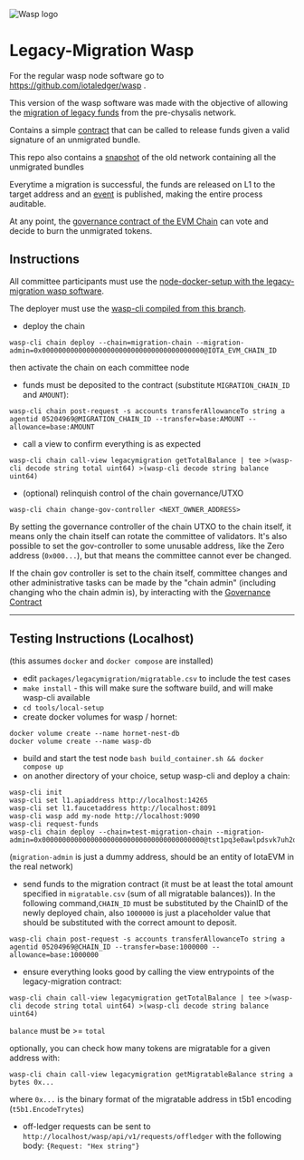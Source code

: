 ![Wasp logo](https://github.com/iotaledger/iota-wiki/blob/main/static/img/logo/WASP_logo_dark.png)

# Legacy-Migration Wasp

For the regular wasp node software go to <https://github.com/iotaledger/wasp> .

<!-- TODO add link -->
This version of the wasp software was made with the objective of allowing the [migration of legacy funds](.) from the pre-chysalis network.

Contains a simple [contract](./packages/legacymigration/interface.go) that can be called to release funds given a valid signature of an unmigrated bundle.

This repo also contains a [snapshot](./packages/legacymigration/migratable.csv) of the old network containing all the unmigrated bundles

Everytime a migration is successful, the funds are released on L1 to the target address and an [event](./packages/legacymigration/impl.go:102) is published, making the entire process auditable.

<!-- TODO add link -->
At any point, the [governance contract of the EVM Chain](.) can vote and decide to burn the unmigrated tokens.

## Instructions

<!-- TODO  create node-docker-setup for legacy-migration and add link-->
All committee participants must use the [node-docker-setup with the legacy-migration wasp software](.).

The deployer must use the [wasp-cli compiled from this branch](https://github.com/iotaledger/wasp/tree/legacy-migration).

- deploy the chain

```shell
wasp-cli chain deploy --chain=migration-chain --migration-admin=0x0000000000000000000000000000000000000000@IOTA_EVM_CHAIN_ID
```

then activate the chain on each committee node

- funds must be deposited to the contract (substitute `MIGRATION_CHAIN_ID` and `AMOUNT`):

```shell
wasp-cli chain post-request -s accounts transferAllowanceTo string a agentid 05204969@MIGRATION_CHAIN_ID --transfer=base:AMOUNT --allowance=base:AMOUNT
```

- call a view to confirm everything is as expected

```shell
wasp-cli chain call-view legacymigration getTotalBalance | tee >(wasp-cli decode string total uint64) >(wasp-cli decode string balance uint64)
```

- (optional) relinquish control of the chain governance/UTXO

```shell
wasp-cli chain change-gov-controller <NEXT_OWNER_ADDRESS>
```

By setting the governance controller of the chain UTXO to the chain itself, it means only the chain itself can rotate the committee of validators. It's also possible to set the gov-controller to some unusable address, like the Zero address (`0x000...`), but that means the committee cannot ever be changed.

If the chain gov controller is set to the chain itself, committee changes and other administrative tasks can be made by the "chain admin" (including changing who the chain admin is), by interacting with the [Governance Contract](https://wiki.iota.org/wasp-evm/reference/core-contracts/governance/)

---

## Testing Instructions (Localhost)

(this assumes `docker` and `docker compose` are installed)

- edit `packages/legacymigration/migratable.csv` to include the test cases
- `make install` - this will make sure the software build, and will make wasp-cli available
- `cd tools/local-setup`
- create docker volumes for wasp / hornet:

```shell
docker volume create --name hornet-nest-db
docker volume create --name wasp-db
```

- build and start the test node `bash build_container.sh && docker compose up`
- on another directory of your choice, setup wasp-cli and deploy a chain:

```shell
wasp-cli init
wasp-cli set l1.apiaddress http://localhost:14265
wasp-cli set l1.faucetaddress http://localhost:8091
wasp-cli wasp add my-node http://localhost:9090
wasp-cli request-funds
wasp-cli chain deploy --chain=test-migration-chain --migration-admin=0x0000000000000000000000000000000000000000@tst1pq3e0awlpdsvk7uh2dcaz86mp63nflypu6fyprwxvfherr8lksktwhdwp9j
```

(`migration-admin` is just a dummy address, should be an entity of IotaEVM in the real network)

- send funds to the migration contract (it must be at least the total amount specified in `migratable.csv` (sum of all migratable balances)). In the following command,`CHAIN_ID` must be substituted by the ChainID of the newly deployed chain, also `1000000` is just a placeholder value that should be substituted with the correct amount to deposit.

```shell
wasp-cli chain post-request -s accounts transferAllowanceTo string a agentid 05204969@CHAIN_ID --transfer=base:1000000 --allowance=base:1000000
```

- ensure everything looks good by calling the view entrypoints of the legacy-migration contract:

```shell
wasp-cli chain call-view legacymigration getTotalBalance | tee >(wasp-cli decode string total uint64) >(wasp-cli decode string balance uint64)

```

`balance` must be >= `total`

optionally, you can check how many tokens are migratable for a given address with:

```shell
wasp-cli chain call-view legacymigration getMigratableBalance string a bytes 0x...
```

where `0x...` is the binary format of the migratable address in t5b1 encoding (`t5b1.EncodeTrytes`)

- off-ledger requests can be sent to `http://localhost/wasp/api/v1/requests/offledger` with the following body: `{Request: "Hex string"}`
